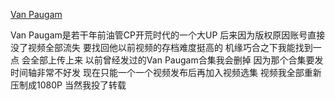 
[Van Paugam](https://vanpaugam.com/)

Van Paugam是若干年前油管CP开荒时代的一个大UP 后来因为版权原因账号直接没了视频全部流失 要找回他以前视频的存档难度挺高的 机缘巧合之下我能找到一点 会全部上传上来 以前曾经发过的Van Paugam合集我会删掉 因为那个合集要发时间轴非常不好发 现在只能一个一个视频发布后再加入视频选集 视频我全部重新压制成1080P 当然我投了转载